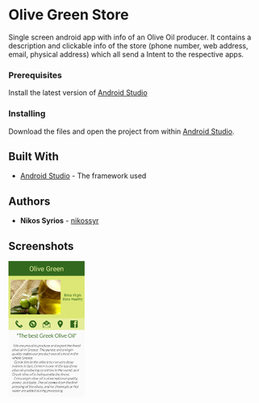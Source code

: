 # Olive Green Store
Single screen android app with info of an Olive Oil producer. It contains a description and clickable info of the store (phone number, web address, email, physical address) which all send a Intent to the respective apps.

### Prerequisites

Install the latest version of [Android Studio](https://developer.android.com/studio)

### Installing

Download the files and open the project from within [Android Studio](https://developer.android.com/studio).

## Built With

* [Android Studio](https://developer.android.com/studio) - The framework used

## Authors

* **Nikos Syrios** - [nikossyr](https://github.com/nikossyr)

## Screenshots
<a target="_blank" href="./images/Screenshot_1.png">
  <img src="./images/Screenshot_1.png" alt="Screenshot 1" style="max-width:30%;">
</a>
     
